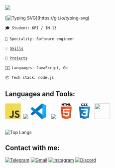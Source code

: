 ![](https://komarev.com/ghpvc/?username=your-github-yarikkot04&color=orange)

[![Typing SVG](https://readme-typing-svg.herokuapp.com/?lines=Hello,+I'm+Yaroslav+Kotenko+😺;A+student+on+FICE,+KPI;Software+engineer;)](https://git.io/typing-svg)

<code>🎓 Student: KPI / IM-13</code>

<code>👷 Speciality: Software engineer </code><br>

<code>💡 [Skills](SKILLS.md)</code>

<code>🧻 [Projects](PROJECTS.md)</code>

<code>🧑‍💻 Languages: JavaScript, Go </code>

<code>📦 Tech stack: node.js</code>


## Languages and Tools:
<div>
  <img width=50px src="https://raw.githubusercontent.com/github/explore/80688e429a7d4ef2fca1e82350fe8e3517d3494d/topics/javascript/javascript.png">&nbsp;
  <img width=50px src="https://seeklogo.com/images/N/nodejs-logo-FBE122E377-seeklogo.com.png">&nbsp;
  <img width=50px src="https://raw.githubusercontent.com/github/explore/80688e429a7d4ef2fca1e82350fe8e3517d3494d/topics/visual-studio-code/visual-studio-code.png">&nbsp;&nbsp;&nbsp;
  <img width=50px src="https://cdn-icons-png.flaticon.com/512/518/518713.png">&nbsp;
  <img width=50px src="https://raw.githubusercontent.com/github/explore/80688e429a7d4ef2fca1e82350fe8e3517d3494d/topics/html/html.png">&nbsp;
  <img width=50px src="https://raw.githubusercontent.com/github/explore/80688e429a7d4ef2fca1e82350fe8e3517d3494d/topics/css/css.png">&nbsp;
  <img width=50px height=50px src="https://user-images.githubusercontent.com/90250023/222965314-9d1b6a60-f0f2-46fe-a6de-f6cb5ed4f518.png">&nbsp;
</div>
<br>

![Top Langs](https://github-readme-stats.vercel.app/api/top-langs/?username=yarikkot04&theme=tokyonight)

## Contact with me:

[![Telegram](https://img.shields.io/badge/-Telegram-090909?style=for-the-badge&logo=telegram&logoColor=27A0D9)](https://telegram.me/ttommy7)
[![Gmail](https://img.shields.io/badge/-Gmail-090909?style=for-the-badge&logo=Gmail&logoColor=FF0000)](mailto:yarikkotenkoim13@gmail.com)
[![Instagram](https://img.shields.io/badge/-Instagram-090909?style=for-the-badge&logo=instagram&logoColor=B4068E)](https://www.instagram.com/yarikk_kott)
[![Discord](https://img.shields.io/badge/-Discord-090909?style=for-the-badge&logo=Discord&logoColor=000080)](https://discordapp.com/users/613775810809298945/)

